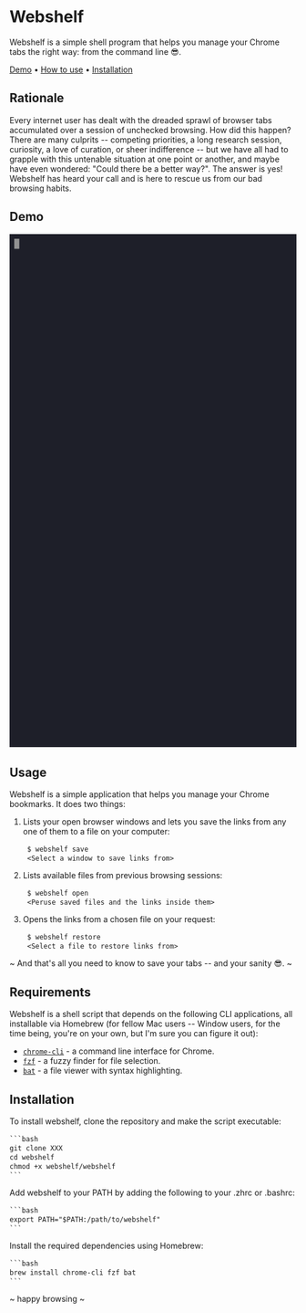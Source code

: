 # Webshelf

Webshelf is a simple shell program that helps you manage your Chrome tabs
the right way: from the command line 😎.

<!-- TODO: Symlink to fff-{preview,action}.sh, _ffi, _ffs in src/ -->
[Demo](#demo) • [How to use](#usage) • [Installation](#installation)

## Rationale

Every internet user has dealt with the dreaded sprawl of browser tabs
accumulated over a session of unchecked browsing. How did this happen?
There are many culprits -- competing priorities, a long research
session, curiosity, a love of curation, or sheer indifference -- but we have
all had to grapple with this untenable situation at one point or another,
and maybe have even wondered: "Could there be a better way?". The answer is
yes! Webshelf has heard your call and is here to rescue us from our bad
browsing habits.

## Demo

<!-- TODO: Extend the demo -->
![demo](doc/demo.svg)

## Usage

Webshelf is a simple application that helps you manage your Chrome bookmarks.
It does two things:

1. Lists your open browser windows and lets you save the links from any one
   of them to a file on your computer:

        $ webshelf save
        <Select a window to save links from>

2. Lists available files from previous browsing sessions:

        $ webshelf open
        <Peruse saved files and the links inside them>

3. Opens the links from a chosen file on your request:

        $ webshelf restore
        <Select a file to restore links from>

~ And that's all you need to know to save your tabs -- and your sanity 😎. ~

## Requirements

Webshelf is a shell script that depends on the following CLI applications,
all installable via Homebrew (for fellow Mac users -- Window users, for the
time being, you're on your own, but I'm sure you can figure it out):

- [`chrome-cli`](https://github.com/prasmussen/chrome-cli?tab=readme-ov-file) - a command line interface for Chrome.
- [`fzf`](https://github.com/junegunn/fzf) - a fuzzy finder for file selection.
- [`bat`](https://github.com/sharkdp/bat) - a file viewer with syntax highlighting.

## Installation

To install webshelf, clone the repository and make the script executable:

    ```bash
    git clone XXX
    cd webshelf
    chmod +x webshelf/webshelf
    ```

Add webshelf to your PATH by adding the following to your .zhrc or .bashrc:

    ```bash
    export PATH="$PATH:/path/to/webshelf"
    ```

Install the required dependencies using Homebrew:

    ```bash
    brew install chrome-cli fzf bat
    ```

~ happy browsing ~
